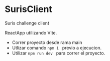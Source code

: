 # SurisClient
Suris challenge client

ReactApp utilizando Vite.
 - Correr proyecto desde rama main
 - Utlizar comando ```npm i ``` previo a ejecucion. 
 - Utilizar ```npm run dev ```  para correr el proyecto.
